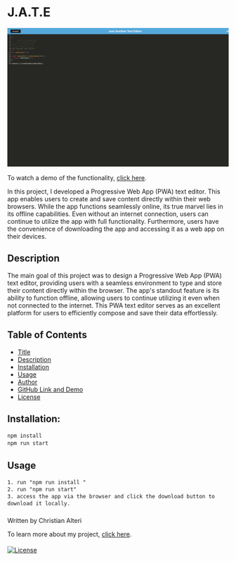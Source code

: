 # J.A.T.E

 ![Alt text](./assets/JATE.png "Photo of JATE UI")

To watch a demo of the functionality, [click here](https://pwa-text-editor-uwa-4d3de5b7a94c.herokuapp.com/).


In this project, I developed a Progressive Web App (PWA) text editor. This app enables users to create and save content directly within their web browsers. While the app functions seamlessly online, its true marvel lies in its offline capabilities. Even without an internet connection, users can continue to utilize the app with full functionality. Furthermore, users have the convenience of downloading the app and accessing it as a web app on their devices.

## Description 

The main goal of this project was to design a Progressive Web App (PWA) text editor, providing users with a seamless environment to type and store their content directly within the browser. The app's standout feature is its ability to function offline, allowing users to continue utilizing it even when not connected to the internet. This PWA text editor serves as an excellent platform for users to efficiently compose and save their data effortlessly.

## Table of Contents

* [Title](#title)
* [Description](#description)
* [Installation](#installation)
* [Usage](#usage)
* [Author](#author)
* [GitHub Link and Demo](#github-link-and-demo)
* [License](#license)

## Installation:

```bash
npm install
npm run start
```


## Usage
```
1. run "npm run install "
2. run "npm run start"
3. access the app via the browser and click the download button to download it locally.
```

###

Written by Christian Alteri

To learn more about my project, [click here](https://github.com/ChristianAlteri/PWA-Text-Editor).


####

[![License](https://img.shields.io/badge/LICENSE-MIT-red)](LICENSE)
